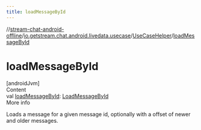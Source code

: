 ```yaml
---
title: loadMessageById
---
```

//[stream-chat-android-offline](../../../index.md)/[io.getstream.chat.android.livedata.usecase](../index.md)/[UseCaseHelper](index.md)/[loadMessageById](loadMessageById.md)



# loadMessageById  
[androidJvm]  
Content  
val [loadMessageById](loadMessageById.md): [LoadMessageById](../LoadMessageById/index.md)  
More info  


Loads a message for a given message id, optionally with a offset of newer and older messages.

  



